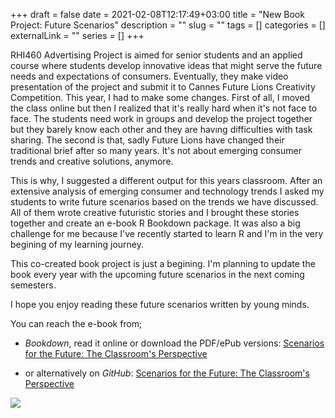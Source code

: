 +++ 
draft = false
date = 2021-02-08T12:17:49+03:00
title = "New Book Project: Future Scenarios"
description = ""
slug = "" 
tags = []
categories = []
externalLink = ""
series = []
+++


RHI460 Advertising Project is aimed for senior students and an applied course where students develop innovative ideas that might serve the future needs and expectations of consumers. Eventually, they make video presentation of the project and submit it to Cannes Future Lions Creativity Competition. This year, I had to make some changes. First of all, I moved the class online but then I realized that it's really hard when it's not face to face. The students need work in groups and develop the project together but they barely know each other and they are havıng difficulties with task sharing. The second is that, sadly Future Lions have changed their traditional brief after so many years. It's not about emerging consumer trends and creative solutions, anymore.

This is why, I suggested a different output for this years classroom. After an extensive analysis of emerging consumer and technology trends I asked my students to write future scenarios based on the trends we have discussed. All of them wrote creative futuristic stories and I brought these stories together and create an e-book R Bookdown package. It was also a big challenge for me because I've recently started to learn R and I'm in the very begining of my learning journey.

This co-created book project is just a begining. I'm planning to update the book every year with the upcoming future scenarios in the next coming semesters.

I hope you enjoy reading these future scenarios written by young minds.

You can reach the e-book from; 

* _Bookdown_, read it online or download the PDF/ePub versions: [Scenarios for the Future: The Classroom's Perspective](https://bookdown.org/naimcinar/future-scenarios/)

* or alternatively on _GitHub_: [Scenarios for the Future: The Classroom's Perspective](https://nakiamo.github.io/future-scenarios/)

![](https://nakiamo.github.io/future-scenarios/images/book-cover.jpg)
